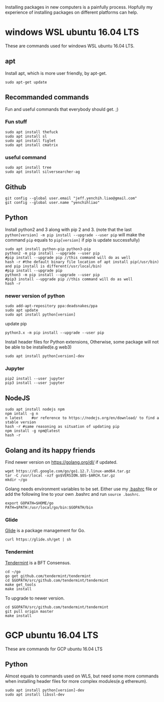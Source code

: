 Installing packages in new computers is a painfully process. Hopfully my experience of installing packages on different platforms can help.

# windows WSL ubuntu 16.04 LTS
These are commands used for windows WSL ubuntu 16.04 LTS.

## apt
Install apt, which is more user friendly, by apt-get.
```
sudo apt-get update
```

## Recommanded commands
Fun and useful commands that everybody should get. ;)

### Fun stuff
```
sudo apt install thefuck
sudo apt install sl
sudo apt install figlet
sudo apt install cmatrix
```

### useful command
```
sudo apt install tree
sudo apt install silversearcher-ag
```

## Github
```
git config --global user.email "jeff.yenchih.liao@gmail.com"
git config --global user.name "yenchihliao"
```

## Python
Install python2 and 3 along with pip 2 and 3. (note that the last `python[version] -m pip install --upgrade --user pip` will make the command `pip` equals to `pip[version]` if pip is update successfully) 
```
sudo apt install python-pip python3-pip
python2 -m pip install --upgrade --user pip
#pip install --upgrade pip //this command will do as well
hash -r	#the default binary file location of apt install pip(/usr/bin) and pip install is different(/usr/local/bin) 
#pip install --upgrade pip
python3 -m pip install --upgrade --user pip
#pip3 install --upgrade pip //this command will do as well
hash -r
```

### newer version of python 
```
sudo add-apt-repository ppa:deadsnakes/ppa
sudo apt update
sudo apt install python[version]
```

update pip
```
python3.x -m pip install --upgrade --user pip
```

Install header files for Python extensions, Otherwise, some package will not be able to be installed(e.g web3)
```
sudo apt install python[version]-dev
```

### Jupyter
```
pip2 install --user jupyter
pip3 install --user jupyter
```

## NodeJS
```
sudo apt install nodejs npm
npm intall -g n
n latest	#or reference to https://nodejs.org/en/download/ to find a stable version
hash -r	#same reasoning as situation of updating pip
npm install -g npm@latest
hash -r
```

## Golang and its happy friends

Find newer version on https://golang.org/dl/ if updated.
```
wget https://dl.google.com/go/go1.12.7.linux-amd64.tar.gz
tar -C /usr/local -xzf go$VERSION.$OS-$ARCH.tar.gz
mkdir ~/go
```       
Golang needs environment variables to be set. Either use my [.bashrc](https://github.com/yenchihliao/settingup/blob/master/rc/.bashrc.) file or add the following line to your own .bashrc and run `source .bashrc`.
```
export GOPATH=$HOME/go
PATH=$PATH:/usr/local/go/bin:$GOPATH/bin
```
### Glide

[Glide](https://glide.sh) is a package management for Go. 
```
curl https://glide.sh/get | sh
```


### Tendermint

[Tendermint](https://tendermint.com/) is a BFT Consensus.

```
cd ~/go
go get github.com/tendermint/tendermint
cd $GOPATH/src/github.com/tendermint/tendermint
make get_tools
make install
```

To upgrade to newer version.
```
cd $GOPATH/src/github.com/tendermint/tendermint
git pull origin master
make install
```

# GCP ubuntu 16.04 LTS
These are commands for GCP ubuntu 16.04 LTS

## Python
Almost equals to commands used on WLS, but need some more commands when installing header files for more complex modules(e.g ethereum).
```
sudo apt install python[version]-dev
sudo apt install libssl-dev
```


